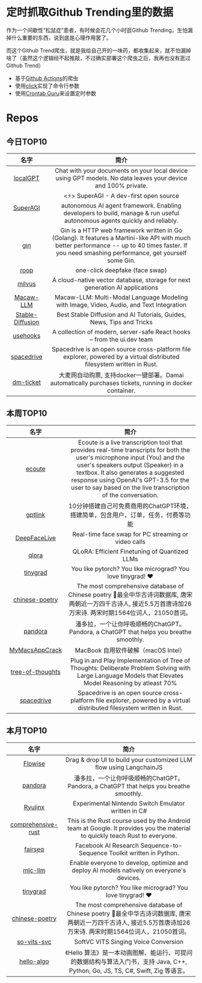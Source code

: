 # 定时抓取Github Trending里的数据

作为一个间歇性“松鼠症”患者，有时候会花几个小时逛Github Trending，生怕漏掉什么重要的东西，说到底是心理作用罢了。

而这个Github Trend爬虫，就是我给自己开的一味药，都收集起来，就不怕漏掉啥了（虽然这个逻辑经不起推敲，不过确实部署这个爬虫之后，我再也没有逛过Github Trend）

* 基于[Github Actions](https://docs.github.com/en/actions)的爬虫
* 使用[click](https://github.com/pallets/click)实现了命令行参数
* 使用[Crontab Guru](https://crontab.guru/)来设置定时参数

# Repos
## 今日TOP10 
<!-- START OF DAILY_TOP10_REPOS -->
| 名字 | 简介 |
| :----: | :----: |
| [localGPT](https://github.com/PromtEngineer/localGPT) | Chat with your documents on your local device using GPT models. No data leaves your device and 100% private. |
| [SuperAGI](https://github.com/TransformerOptimus/SuperAGI) | <⚡️> SuperAGI - A dev-first open source autonomous AI agent framework. Enabling developers to build, manage & run useful autonomous agents quickly and reliably. |
| [gin](https://github.com/gin-gonic/gin) | Gin is a HTTP web framework written in Go (Golang). It features a Martini-like API with much better performance -- up to 40 times faster. If you need smashing performance, get yourself some Gin. |
| [roop](https://github.com/s0md3v/roop) | one-click deepfake (face swap) |
| [milvus](https://github.com/milvus-io/milvus) | A cloud-native vector database, storage for next generation AI applications |
| [Macaw-LLM](https://github.com/lyuchenyang/Macaw-LLM) | Macaw-LLM: Multi-Modal Language Modeling with Image, Video, Audio, and Text Integration |
| [Stable-Diffusion](https://github.com/FurkanGozukara/Stable-Diffusion) | Best Stable Diffusion and AI Tutorials, Guides, News, Tips and Tricks |
| [usehooks](https://github.com/uidotdev/usehooks) | A collection of modern, server-safe React hooks – from the ui.dev team |
| [spacedrive](https://github.com/spacedriveapp/spacedrive) | Spacedrive is an open source cross-platform file explorer, powered by a virtual distributed filesystem written in Rust. |
| [dm-ticket](https://github.com/ClassmateLin/dm-ticket) | 大麦网自动购票, 支持docker一键部署。Damai automatically purchases tickets, running in docker container. |
<!-- END OF DAILY_TOP10_REPOS -->

## 本周TOP10
<!-- START OF WEEKLY_TOP10_REPOS -->
| 名字 | 简介 |
| :----: | :----: |
| [ecoute](https://github.com/SevaSk/ecoute) | Ecoute is a live transcription tool that provides real-time transcripts for both the user's microphone input (You) and the user's speakers output (Speaker) in a textbox. It also generates a suggested response using OpenAI's GPT-3.5 for the user to say based on the live transcription of the conversation. |
| [gptlink](https://github.com/gptlink/gptlink) | 10分钟搭建自己可免费商用的ChatGPT环境，搭建简单，包含用户，订单，任务，付费等功能 |
| [DeepFaceLive](https://github.com/iperov/DeepFaceLive) | Real-time face swap for PC streaming or video calls |
| [qlora](https://github.com/artidoro/qlora) | QLoRA: Efficient Finetuning of Quantized LLMs |
| [tinygrad](https://github.com/geohot/tinygrad) | You like pytorch? You like micrograd? You love tinygrad! ❤️ |
| [chinese-poetry](https://github.com/chinese-poetry/chinese-poetry) | The most comprehensive database of Chinese poetry 🧶最全中华古诗词数据库, 唐宋两朝近一万四千古诗人, 接近5.5万首唐诗加26万宋诗. 两宋时期1564位词人，21050首词。 |
| [pandora](https://github.com/pengzhile/pandora) | 潘多拉，一个让你呼吸顺畅的ChatGPT。Pandora, a ChatGPT that helps you breathe smoothly. |
| [MyMacsAppCrack](https://github.com/QiuChenly/MyMacsAppCrack) | MacBook 自用软件破解（macOS Intel） |
| [tree-of-thoughts](https://github.com/kyegomez/tree-of-thoughts) | Plug in and Play Implementation of Tree of Thoughts: Deliberate Problem Solving with Large Language Models that Elevates Model Reasoning by atleast 70% |
| [spacedrive](https://github.com/spacedriveapp/spacedrive) | Spacedrive is an open source cross-platform file explorer, powered by a virtual distributed filesystem written in Rust. |
<!-- END OF WEEKLY_TOP10_REPOS -->

## 本月TOP10
<!-- START OF MONTHLY_TOP10_REPOS -->
| 名字 | 简介 |
| :----: | :----: |
| [Flowise](https://github.com/FlowiseAI/Flowise) | Drag & drop UI to build your customized LLM flow using LangchainJS |
| [pandora](https://github.com/pengzhile/pandora) | 潘多拉，一个让你呼吸顺畅的ChatGPT。Pandora, a ChatGPT that helps you breathe smoothly. |
| [Ryujinx](https://github.com/Ryujinx/Ryujinx) | Experimental Nintendo Switch Emulator written in C# |
| [comprehensive-rust](https://github.com/google/comprehensive-rust) | This is the Rust course used by the Android team at Google. It provides you the material to quickly teach Rust to everyone. |
| [fairseq](https://github.com/facebookresearch/fairseq) | Facebook AI Research Sequence-to-Sequence Toolkit written in Python. |
| [mlc-llm](https://github.com/mlc-ai/mlc-llm) | Enable everyone to develop, optimize and deploy AI models natively on everyone's devices. |
| [tinygrad](https://github.com/geohot/tinygrad) | You like pytorch? You like micrograd? You love tinygrad! ❤️ |
| [chinese-poetry](https://github.com/chinese-poetry/chinese-poetry) | The most comprehensive database of Chinese poetry 🧶最全中华古诗词数据库, 唐宋两朝近一万四千古诗人, 接近5.5万首唐诗加26万宋诗. 两宋时期1564位词人，21050首词。 |
| [so-vits-svc](https://github.com/svc-develop-team/so-vits-svc) | SoftVC VITS Singing Voice Conversion |
| [hello-algo](https://github.com/krahets/hello-algo) | 《Hello 算法》是一本动画图解、能运行、可提问的数据结构与算法入门书，支持 Java, C++, Python, Go, JS, TS, C#, Swift, Zig 等语言。 |
<!-- END OF MONTHLY_TOP10_REPOS -->
